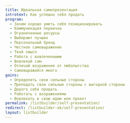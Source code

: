 ```yaml
---
title: Идеальная самопрезентация
introtext: Как успешно себя продать
program:
  - Зачем хорошо уметь себя позиционировать
  - Коммуникация первична
  - Ограниченные ресурсы
  - Выбирают лучших
  - Персональный бренд
  - Честное самовыражение
  - Твой смысл
  - Работа с вовлеченными
  - Вовлекай сам
  - Отличай возражения от любопытства
  - Самовыражайся много
gains:
  - Определить свои сильные стороны
  - Преподать свои сильные стороны с выгодной стороны
  - Дорого себя продать
  - Работать с возражениями
  - Вовлекать в свою идею или проект
permalink: /listbuilder/self-presentation/
redirect: /listbuilder-ok/self-presentation/
layout: listbuilder
---
```

